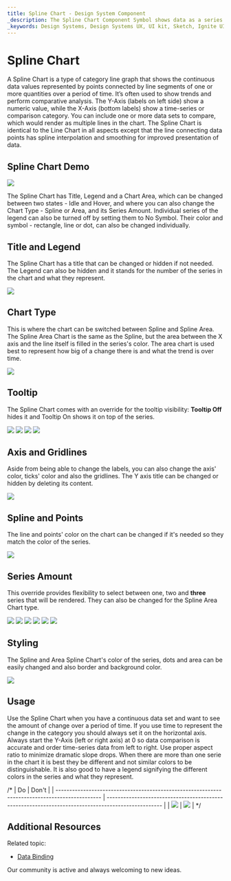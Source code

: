 ```yaml
---
title: Spline Chart - Design System Component
_description: The Spline Chart Component Symbol shows data as a series of points connected by lines with splines.
_keywords: Design Systems, Design Systems UX, UI kit, Sketch, Ignite UI for Angular, Sketch to Angular, Sketch to Angular, Angular, Angular Design System, Export code from Sketch, Design Kits for Angular, Sketch HTML, Sketch to HTML, Sketch UI kits
---
```


# Spline Chart

 A Spline Chart is a type of category line graph that shows the continuous data values represented by points connected by line segments of one or more quantities over a period of time. It’s often used to show trends and perform comparative analysis. The Y-Axis (labels on left side) show a numeric value, while the X-Axis (bottom labels) show a time-series or comparison category. You can include one or more data sets to compare, which would render as multiple lines in the chart. The Spline Chart is identical to the Line Chart in all aspects except that the line connecting data points has spline interpolation and smoothing for improved presentation of data.


## Spline Chart Demo

<img class="responsive-img" src="../images/spline_chart_three_series.png" srcset="../images/spline_chart_three_series@2x.png 2x" />

The Spline Chart has Title, Legend and a Chart Area, which can be changed between two states - Idle and Hover, and where you can also change the Chart Type - Spline or Area, and its Series Amount. Individual series of the legend can also be turned off by setting them to No Symbol. Their color and symbol - rectangle, line or dot, can also be changed individually.

## Title and Legend

The Spline Chart has a title that can be changed or hidden if not needed. The Legend can also be hidden and it stands for the number of the series in the chart and what they represent. 

<img class="responsive-img" src="../images/spline_chart_legend.png" srcset="../images/spline_chart_legend@2x.png 2x" />

## Chart Type

This is where the chart can be switched between Spline and Spline Area. The Spline Area Chart is the same as the Spline, but the area between the X axis and the line itself is filled in the series's color. The area chart is used best to represent how big of a change there is and what the trend is over time.

<img class="responsive-img" src="../images/spline_area_chart_three_series.png" srcset="../images/spline_area_chart_three_series@2x.png 2x" />

## Tooltip

The Spline Chart comes with an override for the tooltip visibility: **Tooltip Off** hides it and Tooltip On shows it on top of the series.

<img class="responsive-img" src="../images/spline_chart_tooltip-off.png" srcset="../images/spline_chart_tooltip-off@2x.png 2x" />
<img class="responsive-img" src="../images/spline_area_chart_tooltip-off.png" srcset="../images/spline_area_chart_tooltip-off@2x.png 2x" />
<img class="responsive-img" src="../images/spline_chart_tooltip-on.png" srcset="../images/spline_chart_tooltip-on@2x.png 2x" />
<img class="responsive-img" src="../images/spline_area_chart_tooltip-on.png" srcset="../images/spline_area_chart_tooltip-on@2x.png 2x" />

## Axis and Gridlines

Aside from being able to change the labels, you can also change the axis' color, ticks' color and also the gridlines. The Y axis title can be changed or hidden by deleting its content.

<img class="responsive-img" src="../images/spline_chart_axis.png" srcset="../images/spline_chart_axis@2x.png 2x" />

## Spline and Points

The line and points' color on the chart can be changed if it's needed so they match the color of the series.

<img class="responsive-img" src="../images/spline_chart_colors.png" srcset="../images/spline_chart_colors@2x.png 2x" />

## Series Amount

This override provides flexibility to select between one, two and **three** series that will be rendered. They can also be changed for the Spline Area Chart type.

<img class="responsive-img" src="../images/spline_chart_one_series.png" srcset="../images/spline_chart_one_series@2x.png 2x" />
<img class="responsive-img" src="../images/spline_chart_two_series.png" srcset="../images/spline_chart_two_series@2x.png 2x" />
<img class="responsive-img" src="../images/spline_chart_three_series.png" srcset="../images/spline_chart_three_series@2x.png 2x" />

<img class="responsive-img" src="../images/spline_area_chart_one_series.png" srcset="../images/spline_area_chart_one_series@2x.png 2x" />
<img class="responsive-img" src="../images/spline_area_chart_two_series.png" srcset="../images/spline_area_chart_two_series@2x.png 2x" />
<img class="responsive-img" src="../images/spline_area_chart_three_series.png" srcset="../images/line_area_hart_three_series@2x.png 2x" />

## Styling

The Spline and Area Spline Chart's color of the series, dots and area can be easily changed and also border and background color.

<img class="responsive-img" src="../images/spline_chart_styling.png" srcset="../images/spline_chart_styling@2x.png 2x" />

## Usage

Use the Spline Chart when you have a continuous data set and want to see the amount of change over a period of time. If you use time to represent the change in the category you should always set it on the horizontal axis. Always start the Y-Axis (left or right axis) at 0 so data comparison is accurate and order time-series data from left to right. Use proper aspect ratio to minimize dramatic slope drops. When there are more than one serie in the chart it is best they be different and not similar colors to be distinguishable. It is also good to have a legend signifying the different colors in the series and what they represent.


/* | Do                                                                                             | Don't                                                                                              |
| ---------------------------------------------------------------------------------------------- | -------------------------------------------------------------------------------------------------- |
| <img class="responsive-img" src="../images/line_chart_do1.png" srcset="../images/line_chart_do1@2x.png 2x" /> | <img class="responsive-img" src="../images/line_chart_dont1.png" srcset="../images/line_chart_dont1@2x.png 2x" /> | */

## Additional Resources

Related topic:

- [Data Binding](../codegen/data-binding.md)
  <div class="divider--half"></div>

Our community is active and always welcoming to new ideas.


